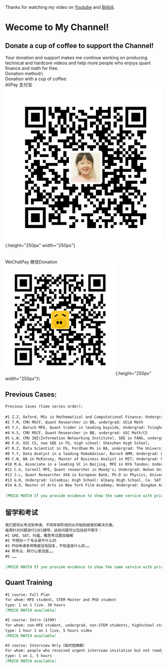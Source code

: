 
       
	       
		           
				   
Thanks for watching my video on [Youtube](https://www.youtube.com/channel/UCF6yapaqaAp-1xuDvH_mDmQ) and [Bilibili](https://space.bilibili.com/448559999).

    

# Wecome to My Channel!
## Donate a cup of coffee to support the Channel!
Your donation and support makes me continue working on producing technical and hardcore videos and help more people who enjoys quant finance and math for free.\
Donation method:\   
Donation with a cup of coffee:\
AliPay 支付宝\
![AliPay支付宝](Alipay.jpeg){:height="250px" width="250px"}\
\
\
WeChatPay 微信Donation\
![WeChat微信支付](WechatPay.PNG){:height="250px" width="250px"}\

## Previous Cases:
```markdown
Previous Cases (time series order):

#1 Z.Z, Oxford, MSc in Mathematical and Computational Finance; Undergrad: Central University of Finance and Economics
#2 T.M, CMU MSCF, Quant Researcher in BB, undergrad: UCLA Math
#3 Y.C, Baruch MFE, Quant trader in leading buyside, Undergrad: Tsinghua Uni. 
#4 H.S, CMU MSCF, Quant Researcher in BB, undergrad: USC Math/CS
#5 L.W, CMU INI(Information Networking Institute), SDE in FANG, undergrad: USC Math/CS
#6 F.H, USC CS, now SDE in Fb, high school: Shenzhen High School;
#7 R.Z, Data Scientist in Fb, Fordham Ms in BA, undergrad: The University of Manchester Accounting;
#8 Y.Y, Data Analyst in a leading RoboAdvisor, Baruch QMM, Undergrad: Hehai Uni. Public Business Administration;
#9 C.W, BA in McKinsey, Master of Business Analyst in MIT; Undergrad: NYU Mechanical Engineer;
#10 M.A, Associate in a leading VC in Beijing, MFE in NYU Tandon; Undergrad: Wuhan Uni.
#11 C.G, Cornell MFE, Quant researcher in Moody's; Undergrad: Wuhan Uni.
#12 J.L, Quant Researcher XVA in European Bank, Ph.D in Physics, University of Cambridge; Undergrad: University of Science and Technology of China
#13 G.H, Undergrad: Columbia; High School: Albany High School, Ca. SAT: 2300
#14 A.X, Master of Arts in New York Film Academy; Undergrad: Qingdao Art School

[PRICE MATCH If you provide evidence to show the same service with price in the market.]
```
## 留学和考试

```markdown
我们提供从考试到申请，不同年龄阶段的从开始到结尾的解决方案。      
每周针对问题进行1对1辅导，这些问题可以包括但不限于：
#1 GRE，SAT，托福，雅思考试题目破解
#2 不明白一个专业是干什么的
#3 PhD申请老师陶瓷没有回复，不知道发什么好……
#4 转专业，转行心里没底……
#5 ……

[PRICE MATCH If you provide evidence to show the same service with price in the market.]
```

## Quant Training

```markdown
#1 course: Full Plan
for whom: MFE student, STEM Master and PhD student
type: 1 on 1 live. 30 hours
[PRICE MATCH available]
```
```markdown
#2 course: Intro ($399)
for whom: non-MFE student, undergrad, non-STEM students, highschool student (we already have 2 highschool students!)
type: 1 hour 1 on 1 live, 5 hours video
[PRICE MATCH available]
```
```markdown
#3 course: Interview Only（临时抱佛脚）
For whom: people who received urgent interview invitation but not ready...(I strongly recommend you give up if you are not ready)
type: 1 on 1, 5 hours
[PRICE MATCH available]
```






